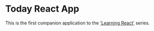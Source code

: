 Today React App
===============

This is the first companion application to the ['Learning React'](https://withouttheloop.com/articles/2018-01-03-react-1/) series. 
